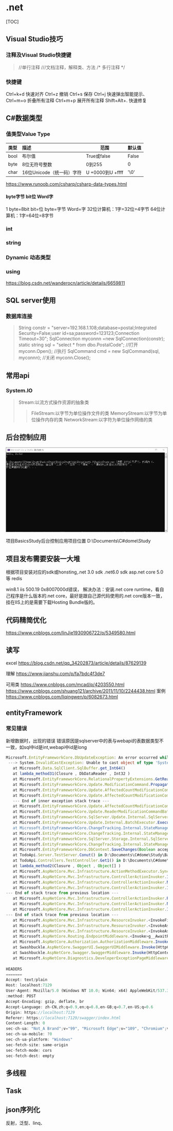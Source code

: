 # .net

[TOC]

## Visual Studio技巧

### 注释及Visual Studio快捷键

> //单行注释
> ///文档注释，解释类、方法
>/*
>多行注释
>*/

### 快捷键

Ctrl+k+d 快速对齐
Ctrl+z 撤销
Ctrl+s 保存
Ctrl+j 快速弹出智能提示、
Ctrl+m+o 折叠所有注释
Ctrl+m+p 展开所有注释
Shift+Alt+. 快速修复

## C#数据类型

### 值类型Value Type

类型|描述|范围|默认值
:-|:---|--|--
bool|布尔值|True或false|False
byte|8位无符号整数|0到255|0
char|16位Unicode（统一码）字符|U +0000到U +ffff|'\0'
<https://www.runoob.com/csharp/csharp-data-types.html>

#### byte字节 bit位 Word字

1 byte=8bit
bit=位
byte=字节
Word=字
32位计算机：1字=32位=4字节
64位计算机：1字=64位=8字节

### int

### string

### Dynamic 动态类型

### using

<https://blog.csdn.net/wanderocn/article/details/6659811>

## SQL server使用

### 数据库连接

>String constr = "server=192.168.1.108;database=postal;Integrated Security=False;user id=sa;password=123123;Connection Timeout=30";
SqlConnection myconnn =new SqlConnection(constr);
static string sql = "select * from dbo.PostalCode";
//打开
myconn.Open();
//执行
SqlCommand cmd = new SqlCommand(sql, myconnn);
//关闭
myconn.Close();

## 常用api

### System.IO

>Stream:以流方式操作资源的抽象类
>>FileStream:以字节为单位操作文件的类
MemoryStream:以字节为单位操作内存的类
NetworkStream:以字符为单位操作网络的类

## 后台控制应用

![后台控制应用](\Snipaste_2022-09-10_13-31-44.JPG)

项目BasicsStudy后台控制应用项目位置
D:\Documents\C#dome\Study

## 项目发布需要安装一大堆

根据项目安装对应的sdk或honsting,.net 3.0 sdk .net6.0 sdk asp.net core 5.0等
redis

win8.1 iis 500.19 0x8007000d错误，
解决办法：安装.net core runtime，看自己程序是什么版本的.net core，最好是跟自己源代码使用的.net core版本一致，挂在IIS上的是需要下载Hosting Bundle版的。

## 代码精简优化

<https://www.cnblogs.com/linJie1930906722/p/5349580.html>

## 读写

excel
<https://blog.csdn.net/qq_34202873/article/details/87629139>

理解
<https://www.jianshu.com/p/fa7bdc4f3de7>

可用类
<https://www.cnblogs.com/mcad/p/4203550.html>
<https://www.cnblogs.com/shuang121/archive/2011/11/10/2244438.html>
案例
<https://www.cnblogs.com/liqingwen/p/6082673.html>

## entityFramework

### 常见错误

新增数据时，出现的错误
错误原因是sqlserver中的表与webapi的表数据类型不一致，如sql中id是int,webapi中id是long

```ts
Microsoft.EntityFrameworkCore.DbUpdateException: An error occurred while saving the entity changes. See the inner exception for details.
 ---> System.InvalidCastException: Unable to cast object of type 'System.Int32' to type 'System.Int64'.
   at Microsoft.Data.SqlClient.SqlBuffer.get_Int64()
   at lambda_method31(Closure , DbDataReader , Int32 )
   at Microsoft.EntityFrameworkCore.RelationalPropertyExtensions.GetReaderFieldValue(IProperty property, RelationalDataReader relationalReader, Int32 ordinal, Boolean detailedErrorsEnabled)
   at Microsoft.EntityFrameworkCore.Update.ModificationCommand.PropagateResults(RelationalDataReader relationalReader)
   at Microsoft.EntityFrameworkCore.Update.AffectedCountModificationCommandBatch.ConsumeResultSet(Int32 startCommandIndex, RelationalDataReader reader)
   at Microsoft.EntityFrameworkCore.Update.AffectedCountModificationCommandBatch.Consume(RelationalDataReader reader)
   --- End of inner exception stack trace ---
   at Microsoft.EntityFrameworkCore.Update.AffectedCountModificationCommandBatch.Consume(RelationalDataReader reader)
   at Microsoft.EntityFrameworkCore.Update.ReaderModificationCommandBatch.Execute(IRelationalConnection connection)
   at Microsoft.EntityFrameworkCore.SqlServer.Update.Internal.SqlServerModificationCommandBatch.Execute(IRelationalConnection connection)
   at Microsoft.EntityFrameworkCore.Update.Internal.BatchExecutor.Execute(IEnumerable`1 commandBatches, IRelationalConnection connection)
   at Microsoft.EntityFrameworkCore.ChangeTracking.Internal.StateManager.SaveChanges(IList`1 entriesToSave)
   at Microsoft.EntityFrameworkCore.ChangeTracking.Internal.StateManager.SaveChanges(StateManager stateManager, Boolean acceptAllChangesOnSuccess)
   at Microsoft.EntityFrameworkCore.SqlServer.Storage.Internal.SqlServerExecutionStrategy.Execute[TState,TResult](TState state, Func`3 operation, Func`3 verifySucceeded)
   at Microsoft.EntityFrameworkCore.ChangeTracking.Internal.StateManager.SaveChanges(Boolean acceptAllChangesOnSuccess)
   at Microsoft.EntityFrameworkCore.DbContext.SaveChanges(Boolean acceptAllChangesOnSuccess)
   at TodoApi.Server.TestServer.Conut() in D:\Documents\C#dome\Study\BasicsStudy\TodoApi\Server\TestServer.cs:line 25
   at TodoApi.Controllers.TestController.Get1() in D:\Documents\C#dome\Study\BasicsStudy\TodoApi\Controllers\TestController.cs:line 25
   at lambda_method2(Closure , Object , Object[] )
   at Microsoft.AspNetCore.Mvc.Infrastructure.ActionMethodExecutor.SyncObjectResultExecutor.Execute(IActionResultTypeMapper mapper, ObjectMethodExecutor executor, Object controller, Object[] arguments)
   at Microsoft.AspNetCore.Mvc.Infrastructure.ControllerActionInvoker.InvokeActionMethodAsync()
   at Microsoft.AspNetCore.Mvc.Infrastructure.ControllerActionInvoker.Next(State& next, Scope& scope, Object& state, Boolean& isCompleted)
   at Microsoft.AspNetCore.Mvc.Infrastructure.ControllerActionInvoker.InvokeNextActionFilterAsync()
--- End of stack trace from previous location ---
   at Microsoft.AspNetCore.Mvc.Infrastructure.ControllerActionInvoker.Rethrow(ActionExecutedContextSealed context)
   at Microsoft.AspNetCore.Mvc.Infrastructure.ControllerActionInvoker.Next(State& next, Scope& scope, Object& state, Boolean& isCompleted)
   at Microsoft.AspNetCore.Mvc.Infrastructure.ControllerActionInvoker.InvokeInnerFilterAsync()
--- End of stack trace from previous location ---
   at Microsoft.AspNetCore.Mvc.Infrastructure.ResourceInvoker.<InvokeFilterPipelineAsync>g__Awaited|20_0(ResourceInvoker invoker, Task lastTask, State next, Scope scope, Object state, Boolean isCompleted)
   at Microsoft.AspNetCore.Mvc.Infrastructure.ResourceInvoker.<InvokeAsync>g__Awaited|17_0(ResourceInvoker invoker, Task task, IDisposable scope)
   at Microsoft.AspNetCore.Mvc.Infrastructure.ResourceInvoker.<InvokeAsync>g__Awaited|17_0(ResourceInvoker invoker, Task task, IDisposable scope)
   at Microsoft.AspNetCore.Routing.EndpointMiddleware.<Invoke>g__AwaitRequestTask|6_0(Endpoint endpoint, Task requestTask, ILogger logger)
   at Microsoft.AspNetCore.Authorization.AuthorizationMiddleware.Invoke(HttpContext context)
   at Swashbuckle.AspNetCore.SwaggerUI.SwaggerUIMiddleware.Invoke(HttpContext httpContext)
   at Swashbuckle.AspNetCore.Swagger.SwaggerMiddleware.Invoke(HttpContext httpContext, ISwaggerProvider swaggerProvider)
   at Microsoft.AspNetCore.Diagnostics.DeveloperExceptionPageMiddleware.Invoke(HttpContext context)

HEADERS
=======
Accept: text/plain
Host: localhost:7129
User-Agent: Mozilla/5.0 (Windows NT 10.0; Win64; x64) AppleWebKit/537.36 (KHTML, like Gecko) Chrome/109.0.0.0 Safari/537.36 Edg/109.0.1518.70
:method: POST
Accept-Encoding: gzip, deflate, br
Accept-Language: zh-CN,zh;q=0.9,en;q=0.8,en-GB;q=0.7,en-US;q=0.6
Origin: https://localhost:7129
Referer: https://localhost:7129/swagger/index.html
Content-Length: 0
sec-ch-ua: "Not_A Brand";v="99", "Microsoft Edge";v="109", "Chromium";v="109"
sec-ch-ua-mobile: ?0
sec-ch-ua-platform: "Windows"
sec-fetch-site: same-origin
sec-fetch-mode: cors
sec-fetch-dest: empty
```

## 多线程

## Task

## json序列化

反射，泛型、linq、

